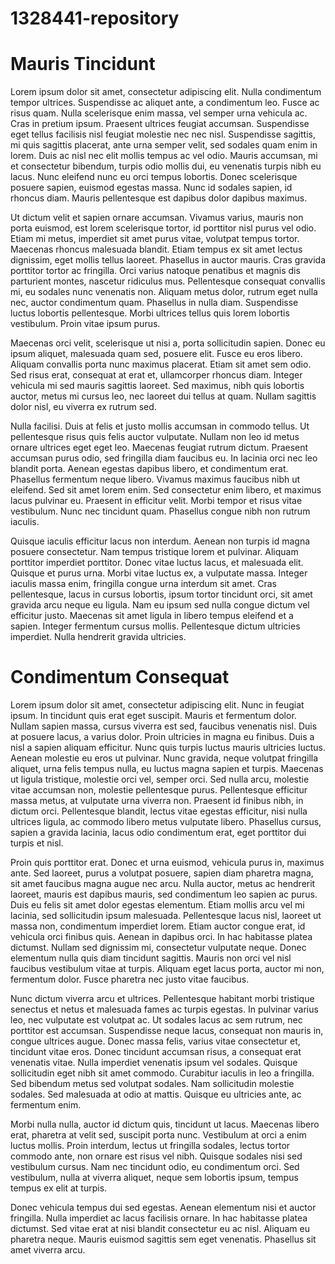# 1328441-repository

<!DOCTYPE html>
<html>

<head>
  <title>CIS*1250 Template</title>
  <meta name="google" content="notranslate">
</head>

<body>
  <h1>Mauris Tincidunt</h1>
  <p>Lorem ipsum dolor sit amet, consectetur adipiscing elit. Nulla condimentum tempor ultrices. Suspendisse ac aliquet
    ante, a condimentum leo. Fusce ac risus quam. Nulla scelerisque enim massa, vel semper urna vehicula ac. Cras in
    pretium ipsum. Praesent ultrices feugiat accumsan. Suspendisse eget tellus facilisis nisl feugiat molestie nec nec
    nisl. Suspendisse sagittis, mi quis sagittis placerat, ante urna semper velit, sed sodales quam enim in lorem. Duis
    ac nisl nec elit mollis tempus ac vel odio. Mauris accumsan, mi et consectetur bibendum, turpis odio mollis dui, eu
    venenatis turpis nibh eu lacus. Nunc eleifend nunc eu orci tempus lobortis. Donec scelerisque posuere sapien,
    euismod egestas massa. Nunc id sodales sapien, id rhoncus diam. Mauris pellentesque est dapibus dolor dapibus
    maximus.</p>
  <p>Ut dictum velit et sapien ornare accumsan. Vivamus varius, mauris non porta euismod, est lorem scelerisque tortor,
    id porttitor nisl purus vel odio. Etiam mi metus, imperdiet sit amet purus vitae, volutpat tempus tortor. Maecenas
    rhoncus malesuada blandit. Etiam tempus ex sit amet lectus dignissim, eget mollis tellus laoreet. Phasellus in
    auctor mauris. Cras gravida porttitor tortor ac fringilla. Orci varius natoque penatibus et magnis dis parturient
    montes, nascetur ridiculus mus. Pellentesque consequat convallis mi, eu sodales nunc venenatis non. Aliquam metus
    dolor, rutrum eget nulla nec, auctor condimentum quam. Phasellus in nulla diam. Suspendisse luctus lobortis
    pellentesque. Morbi ultrices tellus quis lorem lobortis vestibulum. Proin vitae ipsum purus.</p>
  <p>Maecenas orci velit, scelerisque ut nisi a, porta sollicitudin sapien. Donec eu ipsum aliquet, malesuada quam sed,
    posuere elit. Fusce eu eros libero. Aliquam convallis porta nunc maximus placerat. Etiam sit amet sem odio. Sed
    risus erat, consequat at erat et, ullamcorper rhoncus diam. Integer vehicula mi sed mauris sagittis laoreet. Sed
    maximus, nibh quis lobortis auctor, metus mi cursus leo, nec laoreet dui tellus at quam. Nullam sagittis dolor nisl,
    eu viverra ex rutrum sed.</p>
  <p>Nulla facilisi. Duis at felis et justo mollis accumsan in commodo tellus. Ut pellentesque risus quis felis auctor
    vulputate. Nullam non leo id metus ornare ultrices eget eget leo. Maecenas feugiat rutrum dictum. Praesent accumsan
    purus odio, sed fringilla diam faucibus eu. In lacinia orci nec leo blandit porta. Aenean egestas dapibus libero, et
    condimentum erat. Phasellus fermentum neque libero. Vivamus maximus faucibus nibh ut eleifend. Sed sit amet lorem
    enim. Sed consectetur enim libero, et maximus lacus pulvinar eu. Praesent in efficitur velit. Morbi tempor et risus
    vitae vestibulum. Nunc nec tincidunt quam. Phasellus congue nibh non rutrum iaculis.</p>
  <p>Quisque iaculis efficitur lacus non interdum. Aenean non turpis id magna posuere consectetur. Nam tempus tristique
    lorem et pulvinar. Aliquam porttitor imperdiet porttitor. Donec vitae luctus lacus, et malesuada elit. Quisque et
    purus urna. Morbi vitae luctus ex, a vulputate massa. Integer iaculis massa enim, fringilla congue urna interdum sit
    amet. Cras pellentesque, lacus in cursus lobortis, ipsum tortor tincidunt orci, sit amet gravida arcu neque eu
    ligula. Nam eu ipsum sed nulla congue dictum vel efficitur justo. Maecenas sit amet ligula in libero tempus eleifend
    et a sapien. Integer fermentum cursus mollis. Pellentesque dictum ultricies imperdiet. Nulla hendrerit gravida
    ultricies.</p>
  <h1>Condimentum Consequat</h1>
  <p>Lorem ipsum dolor sit amet, consectetur adipiscing elit. Nunc in feugiat ipsum. In tincidunt quis erat eget
    suscipit. Mauris et fermentum dolor. Nullam sapien massa, cursus viverra est sed, faucibus venenatis nisl. Duis at
    posuere lacus, a varius dolor. Proin ultricies in magna eu finibus. Duis a nisl a sapien aliquam efficitur. Nunc
    quis turpis luctus mauris ultricies luctus. Aenean molestie eu eros ut pulvinar. Nunc gravida, neque volutpat
    fringilla aliquet, urna felis tempus nulla, eu luctus magna sapien et turpis. Maecenas ut ligula tristique, molestie
    orci vel, semper orci. Sed nulla arcu, molestie vitae accumsan non, molestie pellentesque purus. Pellentesque
    efficitur massa metus, at vulputate urna viverra non. Praesent id finibus nibh, in dictum orci. Pellentesque
    blandit, lectus vitae egestas efficitur, nisi nulla ultrices ligula, ac commodo libero metus vulputate libero.
    Phasellus cursus, sapien a gravida lacinia, lacus odio condimentum erat, eget porttitor dui turpis et nisl.</p>
  <p>Proin quis porttitor erat. Donec et urna euismod, vehicula purus in, maximus ante. Sed laoreet, purus a volutpat
    posuere, sapien diam pharetra magna, sit amet faucibus magna augue nec arcu. Nulla auctor, metus ac hendrerit
    laoreet, mauris est dapibus mauris, sed condimentum leo sapien ac purus. Duis eu felis sit amet dolor egestas
    elementum. Etiam mollis arcu vel mi lacinia, sed sollicitudin ipsum malesuada. Pellentesque lacus nisl, laoreet ut
    massa non, condimentum imperdiet lorem. Etiam auctor congue erat, id vehicula orci finibus quis. Aenean in dapibus
    orci. In hac habitasse platea dictumst. Nullam sed dignissim mi, consectetur vulputate neque. Donec elementum nulla
    quis diam tincidunt sagittis. Mauris non orci vel nisl faucibus vestibulum vitae at turpis. Aliquam eget lacus
    porta, auctor mi non, fermentum dolor. Fusce pharetra nec justo vitae faucibus.</p>
  <p>Nunc dictum viverra arcu et ultrices. Pellentesque habitant morbi tristique senectus et netus et malesuada fames ac
    turpis egestas. In pulvinar varius leo, nec vulputate est volutpat ac. Ut sodales lacus ac sem rutrum, nec porttitor
    est accumsan. Suspendisse neque lacus, consequat non mauris in, congue ultrices augue. Donec massa felis, varius
    vitae consectetur et, tincidunt vitae eros. Donec tincidunt accumsan risus, a consequat erat venenatis vitae. Nulla
    imperdiet venenatis ipsum vel sodales. Quisque sollicitudin eget nibh sit amet commodo. Curabitur iaculis in leo a
    fringilla. Sed bibendum metus sed volutpat sodales. Nam sollicitudin molestie sodales. Sed malesuada at odio at
    mattis. Quisque eu ultricies ante, ac fermentum enim.</p>
  <p>Morbi nulla nulla, auctor id dictum quis, tincidunt ut lacus. Maecenas libero erat, pharetra at velit sed, suscipit
    porta nunc. Vestibulum at orci a enim luctus mollis. Proin interdum, lectus ut fringilla sodales, lectus tortor
    commodo ante, non ornare est risus vel nibh. Quisque sodales nisi sed vestibulum cursus. Nam nec tincidunt odio, eu
    condimentum orci. Sed vestibulum, nulla at viverra aliquet, neque sem lobortis ipsum, tempus tempus ex elit at
    turpis.</p>
  <p>Donec vehicula tempus dui sed egestas. Aenean elementum nisi et auctor fringilla. Nulla imperdiet ac lacus
    facilisis ornare. In hac habitasse platea dictumst. Sed vitae erat at nisi blandit consectetur eu ac nisl. Aliquam
    eu pharetra neque. Mauris euismod sagittis sem eget venenatis. Phasellus sit amet viverra arcu.</p>
</body>

</html>
